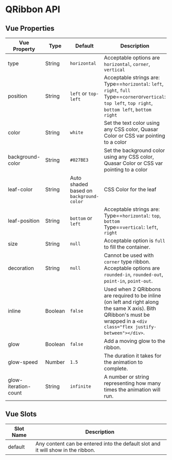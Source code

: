 # QRibbon API

## Vue Properties

| Vue Property | Type | Default | Description |
| --- | --- | --- | --- |
| type | String | `horizontal` | Acceptable options are `horizontal`, `corner`, `vertical` |
| position | String | `left` or `top-left` | Acceptable strings are: <br/> Type==`horizontal`: `left`, `right`, `full`<br/> Type==`corner`or`vertical`: `top left`, `top right`, `bottom left`, `bottom right` |
| color | String | `white` | Set the text color using any CSS color, Quasar Color or CSS var pointing to a color  |
| background-color | String | `#027BE3` | Set the background color using any CSS color, Quasar Color or CSS var pointing to a color |
| leaf-color | String | Auto shaded based on `background-color` | CSS Color for the leaf |
| leaf-position | String | `bottom` or `left` | Acceptable strings are: <br/> Type==`horizontal`: `top`, `bottom`<br/> Type==`vertical`: `left`, `right` |
| size | String | `null` | Acceptable option is `full` to fill the container. |
| decoration | String | `null` | Cannot be used with `corner` type ribbon. Acceptable options are `rounded-in`, `rounded-out`, `point-in`, `point-out`. |
| inline | Boolean | `false` | Used when 2 QRibbons are required to be inline (on left and right along the same X axis). Bith QRibbon's must be wrapped in a `<div class="flex justify-between"></div>`. |
| glow | Boolean | `false` | Add a moving glow to the ribbon. |
| glow-speed | Number | `1.5` | The duration it takes for the animation to complete. |
| glow-iteration-count | String | `infinite` | A number or string representing how many times the animation will run. |

## Vue Slots
| Slot Name | Description |
| --- | --- |
| default | Any content can be entered into the default slot and it will show in the ribbon. |
